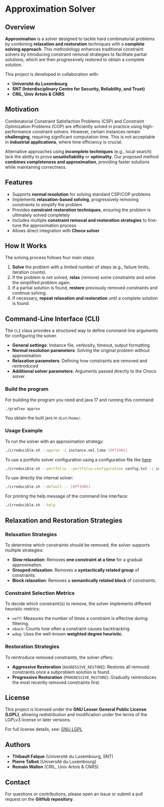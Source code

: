 # Approximation Solver

## Overview

**Approximation** is a solver designed to tackle hard combinatorial problems by combining **relaxation and restoration** techniques with a **complete solving approach**. This methodology enhances traditional constraint solvers by introducing constraint removal strategies to facilitate partial solutions, which are then progressively restored to obtain a complete solution.

This project is developed in collaboration with:
- **Université du Luxembourg**
- **SNT (Interdisciplinary Centre for Security, Reliability, and Trust)**
- **CRIL, Univ Artois & CNRS**

## Motivation

Combinatorial Constraint Satisfaction Problems (CSP) and Constraint Optimization Problems (COP) are efficiently solved in practice using high-performance constraint solvers. However, certain instances remain **challenging**, requiring significant computation time. This is not acceptable in **industrial applications**, where time efficiency is crucial.

Alternative approaches using **incomplete techniques** (e.g., local search) lack the ability to prove **unsatisfiability** or **optimality**. Our proposed method **combines completeness and approximation**, providing faster solutions while maintaining correctness.

## Features

- Supports **normal resolution** for solving standard CSP/COP problems
- Implements **relaxation-based solving**, progressively removing constraints to simplify the problem
- Provides **constraint restoration techniques**, ensuring the problem is ultimately solved completely
- Includes multiple **constraint removal and restoration strategies** to fine-tune the approximation process
- Allows direct integration with **Choco solver**

## How It Works

The solving process follows four main steps:

1. **Solve** the problem with a limited number of steps (e.g., failure limits, iteration counts).
2. If the problem is not solved, **relax** (remove) some constraints and solve the simplified problem again.
3. If a partial solution is found, **restore** previously removed constraints and continue solving.
4. If necessary, **repeat relaxation and restoration** until a complete solution is found.

## Command-Line Interface (CLI)

The `CLI` class provides a structured way to define command-line arguments for configuring the solver. 

- **General settings**: Instance file, verbosity, timeout, output formatting
- **Normal resolution parameters**: Solving the original problem without approximation
- **Relaxation parameters**: Defining how constraints are removed and reintroduced
- **Additional solver parameters**: Arguments passed directly to the Choco solver

### Build the program 

For building the program you need and java 17 and running this command: 

```sh
./gradlew approx
```

You obtain the built jars in `dist/home/`. 


### Usage Example

To run the solver with an approximation strategy:
```sh
./irreducible.sh --approx -i instance.xml.lzma [OPTIONS]
```

To use a portfolio solver configuration using a configuration file like [here](./src/test/resources/):
```sh
./irreducible.sh --portfolio --portfolio-configuration config.txt -i instance.xml.lzma [OPTIONS] 
```

To use directly the internal solver: 
```sh
./irreducible.sh --default -- [OPTIONS] 
```

For printing the help message of the command line interface: 

```sh
./irreducible.sh --help 
```



## Relaxation and Restoration Strategies

### Relaxation Strategies

To determine which constraints should be removed, the solver supports multiple strategies:

- **Slow relaxation**: Removes **one constraint at a time** for a gradual approximation.
- **Grouped relaxation**: Removes a **syntactically related group** of constraints.
- **Block relaxation**: Removes a **semantically related block** of constraints.

### Constraint Selection Metrics

To decide which constraint(s) to remove, the solver implements different heuristic metrics:

- `neff`: Measures the number of times a constraint is effective during filtering.
- `nback`: Counts how often a constraint causes backtracking.
- `wdeg`: Uses the well-known **weighted degree heuristic**.

### Restoration Strategies

To reintroduce removed constraints, the solver offers:

- **Aggressive Restoration** (`AGGRESSIVE_RESTORE`): Restores all removed constraints once a subproblem solution is found.
- **Progressive Restoration** (`PROGRESSIVE_RESTORE`): Gradually reintroduces the most recently removed constraints first.

## License

This project is licensed under the **GNU Lesser General Public License (LGPL)**, allowing redistribution and modification under the terms of the LGPLv3 license or later versions.

For full license details, see: [GNU LGPL](http://www.gnu.org/licenses/lgpl.html)

## Authors

- **Thibault Falque** (Université du Luxembourg, SNT)
- **Pierre Talbot** (Université du Luxembourg)
- **Romain Wallon** (CRIL, Univ Artois & CNRS)

## Contact

For questions or contributions, please open an issue or submit a pull request on the **GitHub repository**.

